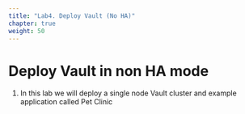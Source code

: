 ```yaml
---
title: "Lab4. Deploy Vault (No HA)"
chapter: true
weight: 50
---
```


# Deploy Vault in non HA mode

1. In this lab we will deploy a single node Vault cluster and example application called Pet Clinic
